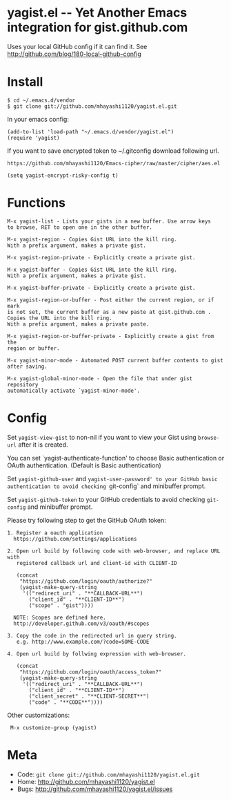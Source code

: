 yagist.el -- Yet Another Emacs integration for gist.github.com
================================================

Uses your local GitHub config if it can find it.
See <http://github.com/blog/180-local-github-config>

Install
=======

    $ cd ~/.emacs.d/vendor
    $ git clone git://github.com/mhayashi1120/yagist.el.git

In your emacs config:

    (add-to-list 'load-path "~/.emacs.d/vendor/yagist.el")
    (require 'yagist)

If you want to save encrypted token to ~/.gitconfig download following url.

    https://github.com/mhayashi1120/Emacs-cipher/raw/master/cipher/aes.el

    (setq yagist-encrypt-risky-config t)

Functions
=========

    M-x yagist-list - Lists your gists in a new buffer. Use arrow keys
    to browse, RET to open one in the other buffer.

    M-x yagist-region - Copies Gist URL into the kill ring.
    With a prefix argument, makes a private gist.

    M-x yagist-region-private - Explicitly create a private gist.

    M-x yagist-buffer - Copies Gist URL into the kill ring.
    With a prefix argument, makes a private gist.

    M-x yagist-buffer-private - Explicitly create a private gist.

    M-x yagist-region-or-buffer - Post either the current region, or if mark
    is not set, the current buffer as a new paste at gist.github.com .
    Copies the URL into the kill ring.
    With a prefix argument, makes a private paste.

    M-x yagist-region-or-buffer-private - Explicitly create a gist from the
    region or buffer.

    M-x yagist-minor-mode - Automated POST current buffer contents to gist 
	after saving.

    M-x yagist-global-minor-mode - Open the file that under gist repository
    automatically activate `yagist-minor-mode'.

Config
======

Set `yagist-view-gist` to non-nil if you want to view your Gist using
`browse-url` after it is created.

You can set `yagist-authenticate-function' to choose Basic authentication
or OAuth authentication. (Default is Basic authentication)

Set `yagist-github-user` and `yagist-user-password' to your GitHub basic
authentication to avoid checking `git-config` and minibuffer prompt.

Set `yagist-github-token` to your GitHub credentials to avoid checking 
`git-config` and minibuffer prompt.

Please try following step to get the GitHub OAuth token:
    
    1. Register a oauth application
      https://github.com/settings/applications
    
    2. Open url build by following code with web-browser, and replace URL with 
       registered callback url and client-id with CLIENT-ID

       (concat
        "https://github.com/login/oauth/authorize?"
        (yagist-make-query-string
         '(("redirect_uri" . "**CALLBACK-URL**")
           ("client_id" . "**CLIENT-ID**")
           ("scope" . "gist"))))
    
      NOTE: Scopes are defined here.
      http://developer.github.com/v3/oauth/#scopes
    
    3. Copy the code in the redirected url in query string.
       e.g. http://www.example.com/?code=SOME-CODE
    
    4. Open url build by follwing expression with web-browser.

       (concat
        "https://github.com/login/oauth/access_token?"
        (yagist-make-query-string
         '(("redirect_uri" . "**CALLBACK-URL**")
           ("client_id" . "**CLIENT-ID**")
           ("client_secret" . "**CLIENT-SECRET**")
           ("code" . "**CODE**"))))

Other customizations:

     M-x customize-group (yagist)

Meta
====

* Code: `git clone git://github.com/mhayashi1120/yagist.el.git`
* Home: <http://github.com/mhayashi1120/yagist.el>
* Bugs: <http://github.com/mhayashi1120/yagist.el/issues>
